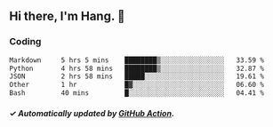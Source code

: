 ## Hi there, I'm Hang. 👋

### Coding

<!--START_SECTION:waka-->

```txt
Markdown     5 hrs 5 mins    ████████▒░░░░░░░░░░░░░░░░   33.59 %
Python       4 hrs 58 mins   ████████▒░░░░░░░░░░░░░░░░   32.87 %
JSON         2 hrs 58 mins   █████░░░░░░░░░░░░░░░░░░░░   19.61 %
Other        1 hr            █▓░░░░░░░░░░░░░░░░░░░░░░░   06.60 %
Bash         40 mins         █░░░░░░░░░░░░░░░░░░░░░░░░   04.41 %
```

<!--END_SECTION:waka-->

##### ✓ Automatically updated by [GitHub Action](https://github.com/huhuhang/huhuhang/actions).
